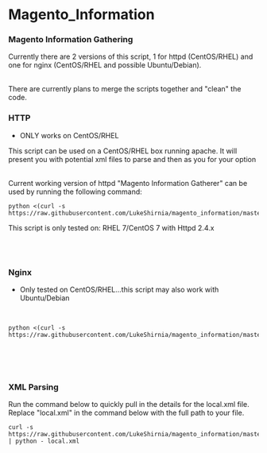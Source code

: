 # Magento_Information


### Magento Information Gathering

Currently there are 2 versions of this script, 1 for httpd (CentOS/RHEL) and one for nginx (CentOS/RHEL and possible Ubuntu/Debian).

<br />
There are currently plans to merge the scripts together and "clean" the code. 

<br />

### HTTP

* ONLY works on CentOS/RHEL

This script can be used on a CentOS/RHEL box running apache. It will present you with potential xml files to parse and then as you for your option 

<br />
Current working version of httpd "Magento Information Gatherer" can be used by running the following command:


```
python <(curl -s https://raw.githubusercontent.com/LukeShirnia/magento_information/master/httpd_magento_information_gathering.py)
```

This script is only tested on:
  RHEL 7/CentOS 7 with Httpd 2.4.x

<br />

<br />

### Nginx

* Only tested on CentOS/RHEL...this script may also work with Ubuntu/Debian

<br />

```
python <(curl -s https://raw.githubusercontent.com/LukeShirnia/magento_information/master/nginx_magento_information_gathering.py)

```
<br />

<br />

<br />

### XML Parsing

Run the command below to quickly pull in the details for the local.xml file.
<br />
Replace "local.xml" in the command below with the full path to your file.


```
curl -s https://raw.githubusercontent.com/LukeShirnia/magento_information/master/Parsing_XML.py | python - local.xml
```

